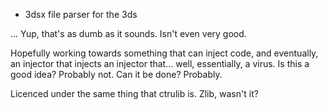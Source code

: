 * 3dsx file parser for the 3ds

... Yup, that's as dumb as it sounds. Isn't even very good.

Hopefully working towards something that can inject code, and eventually, an injector that
injects an injector that... well, essentially, a virus. Is this a good idea? Probably not. Can it be done? Probably.

Licenced under the same thing that ctrulib is. Zlib, wasn't it?
